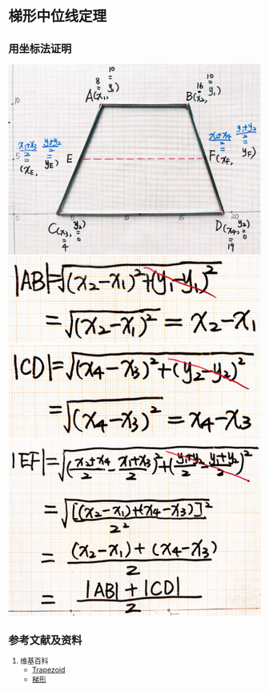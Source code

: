 ﻿# 梯形中位线定理

## 用坐标法证明

![](/images/线性代数/用坐标法验证向量的运算法则/梯形中位线定理/1a1.jpg)
![](/images/线性代数/用坐标法验证向量的运算法则/梯形中位线定理/2a1.jpg)
![](/images/线性代数/用坐标法验证向量的运算法则/梯形中位线定理/2a2.jpg)
![](/images/线性代数/用坐标法验证向量的运算法则/梯形中位线定理/2a3.jpg)

## 参考文献及资料

1. 维基百科
	- [Trapezoid](https://en.wikipedia.org/wiki/Trapezoid) 
	- [梯形](https://zh.wikipedia.org/wiki/%E6%A2%AF%E5%BD%A2)
